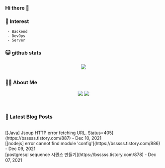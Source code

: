
### Hi there 👋   

### 📖   Interest   
     - Backend
     - DevOps   
     - Server  

###  🐱 github stats  

<div id="main" align="center">
    <img src="https://github-readme-stats.vercel.app/api?username=qpyu66&hide=stars,contribs&count_private=true&show_icons=true"
        style="height: auto; margin-left: 20px; margin-right: 20px; padding: 10px;"/>
</div>

###  💁‍♀️ About Me  
<p align="center">
    <a href="https://bsssss.tistory.com/"><img src="https://img.shields.io/badge/Blog-FF5722?style=flat-square&logo=Blogger&logoColor=white"/></a>
    <a href="mailto:qpyu66@gmail.com"><img src="https://img.shields.io/badge/Gmail-d14836?style=flat-square&logo=Gmail&logoColor=white&link=qpyu66@gmail.com"/></a>
</p>

<br>

### 📕 Latest Blog Posts   
<br>
[[Java] Jsoup HTTP error fetching URL. Status=405](https://bsssss.tistory.com/887) - Dec 10, 2021<br>
[[nodejs] error cannot find module 'config'](https://bsssss.tistory.com/886) - Dec 09, 2021<br>
[postgresql sequence 시퀀스 만들기](https://bsssss.tistory.com/878) - Dec 07, 2021<br>
